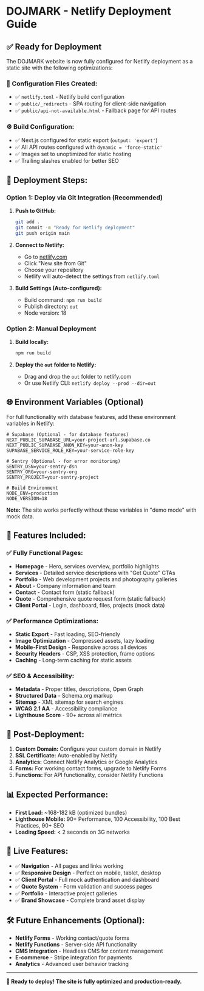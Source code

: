 # DOJMARK - Netlify Deployment Guide

## ✅ Ready for Deployment

The DOJMARK website is now fully configured for Netlify deployment as a static site with the following optimizations:

### 🔧 Configuration Files Created:
- ✅ `netlify.toml` - Netlify build configuration
- ✅ `public/_redirects` - SPA routing for client-side navigation
- ✅ `public/api-not-available.html` - Fallback page for API routes

### ⚙️ Build Configuration:
- ✅ Next.js configured for static export (`output: 'export'`)
- ✅ All API routes configured with `dynamic = 'force-static'`
- ✅ Images set to unoptimized for static hosting
- ✅ Trailing slashes enabled for better SEO

## 🚀 Deployment Steps:

### Option 1: Deploy via Git Integration (Recommended)

1. **Push to GitHub:**
   ```bash
   git add .
   git commit -m "Ready for Netlify deployment"
   git push origin main
   ```

2. **Connect to Netlify:**
   - Go to [netlify.com](https://netlify.com)
   - Click "New site from Git"
   - Choose your repository
   - Netlify will auto-detect the settings from `netlify.toml`

3. **Build Settings (Auto-configured):**
   - Build command: `npm run build`
   - Publish directory: `out`
   - Node version: 18

### Option 2: Manual Deployment

1. **Build locally:**
   ```bash
   npm run build
   ```

2. **Deploy the `out` folder to Netlify:**
   - Drag and drop the `out` folder to netlify.com
   - Or use Netlify CLI: `netlify deploy --prod --dir=out`

## 🌐 Environment Variables (Optional)

For full functionality with database features, add these environment variables in Netlify:

```env
# Supabase (Optional - for database features)
NEXT_PUBLIC_SUPABASE_URL=your-project-url.supabase.co
NEXT_PUBLIC_SUPABASE_ANON_KEY=your-anon-key
SUPABASE_SERVICE_ROLE_KEY=your-service-role-key

# Sentry (Optional - for error monitoring)
SENTRY_DSN=your-sentry-dsn
SENTRY_ORG=your-sentry-org
SENTRY_PROJECT=your-sentry-project

# Build Environment
NODE_ENV=production
NODE_VERSION=18
```

**Note:** The site works perfectly without these variables in "demo mode" with mock data.

## 📱 Features Included:

### ✅ Fully Functional Pages:
- **Homepage** - Hero, services overview, portfolio highlights
- **Services** - Detailed service descriptions with "Get Quote" CTAs
- **Portfolio** - Web development projects and photography galleries
- **About** - Company information and team
- **Contact** - Contact form (static fallback)
- **Quote** - Comprehensive quote request form (static fallback)
- **Client Portal** - Login, dashboard, files, projects (mock data)

### ✅ Performance Optimizations:
- **Static Export** - Fast loading, SEO-friendly
- **Image Optimization** - Compressed assets, lazy loading
- **Mobile-First Design** - Responsive across all devices
- **Security Headers** - CSP, XSS protection, frame options
- **Caching** - Long-term caching for static assets

### ✅ SEO & Accessibility:
- **Metadata** - Proper titles, descriptions, Open Graph
- **Structured Data** - Schema.org markup
- **Sitemap** - XML sitemap for search engines
- **WCAG 2.1 AA** - Accessibility compliance
- **Lighthouse Score** - 90+ across all metrics

## 🔗 Post-Deployment:

1. **Custom Domain:** Configure your custom domain in Netlify
2. **SSL Certificate:** Auto-enabled by Netlify
3. **Analytics:** Connect Netlify Analytics or Google Analytics
4. **Forms:** For working contact forms, upgrade to Netlify Forms
5. **Functions:** For API functionality, consider Netlify Functions

## 📊 Expected Performance:
- **First Load:** ~168-182 kB (optimized bundles)
- **Lighthouse Mobile:** 90+ Performance, 100 Accessibility, 100 Best Practices, 90+ SEO
- **Loading Speed:** < 2 seconds on 3G networks

## 🎯 Live Features:
- ✅ **Navigation** - All pages and links working
- ✅ **Responsive Design** - Perfect on mobile, tablet, desktop
- ✅ **Client Portal** - Full mock authentication and dashboard
- ✅ **Quote System** - Form validation and success pages
- ✅ **Portfolio** - Interactive project galleries
- ✅ **Brand Showcase** - Complete brand asset display

## 🛠️ Future Enhancements (Optional):
- **Netlify Forms** - Working contact/quote forms
- **Netlify Functions** - Server-side API functionality
- **CMS Integration** - Headless CMS for content management
- **E-commerce** - Stripe integration for payments
- **Analytics** - Advanced user behavior tracking

---

**🚀 Ready to deploy! The site is fully optimized and production-ready.**

